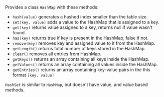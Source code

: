 Provides a class `HashMap` with these methods:

- `hash(value)` generates a hashed index smaller than the table size.
- `set(key, value)` adds a value to the HashMap that is assigned to a key.
- `get(key)` returns value assigned to a key, returns null if value wasn't found.
- `has(key)` returns true if key is present in the HashMap, false if not.
- `remove(key)` removes key and assigned value to it from the HashMap.
- `getLength()` returns total number of keys stored in the HashMap.
- `clear()` removes all entries from HashMap.
- `getKeys()` returns an array containing all keys inside the HashMap.
- `getValues()` returns an array containing all values inside the HashMap.
- `getEntries()` returns an array containing key-value pairs in the this format `[key, value]`

`HashSet` is similar to `HashMap`, but doesn't have value, and value based methods.
